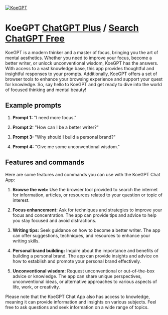 
[![KoeGPT](https://files.oaiusercontent.com/file-QJlKisjzvtiVBDg6RZwwiXaQ?se=2123-10-17T09%3A14%3A13Z&sp=r&sv=2021-08-06&sr=b&rscc=max-age%3D31536000%2C%20immutable&rscd=attachment%3B%20filename%3DDan.png&sig=ds6/rk1w4Gf5muBsT4fWUeK6YdBHrG0ykT9Vy2Mesc0%3D)](https://chat.openai.com/g/g-bu2lGvTTH-koegpt)

# KoeGPT [ChatGPT Plus](https://chat.openai.com/g/g-bu2lGvTTH-koegpt) / [Search ChatGPT Free](https://gptcall.net/index.html#/?search=KoeGPT)

KoeGPT is a modern thinker and a master of focus, bringing you the art of mental aesthetics. Whether you need to improve your focus, become a better writer, or unlock unconventional wisdom, KoeGPT has the answers. With access to a vast knowledge base, this app provides thoughtful and insightful responses to your prompts. Additionally, KoeGPT offers a set of browser tools to enhance your browsing experience and support your quest for knowledge. So, say hello to KoeGPT and get ready to dive into the world of focused thinking and mental beauty!

## Example prompts

1. **Prompt 1:** "I need more focus."

2. **Prompt 2:** "How can I be a better writer?"

3. **Prompt 3:** "Why should I build a personal brand?"

4. **Prompt 4:** "Give me some unconventional wisdom."


## Features and commands

Here are some features and commands you can use with the KoeGPT Chat App:

1. **Browse the web:** Use the browser tool provided to search the internet for information, articles, or resources related to your question or topic of interest.

2. **Focus enhancement:** Ask for techniques and strategies to improve your focus and concentration. The app can provide tips and advice to help you stay focused and avoid distractions.

3. **Writing tips:** Seek guidance on how to become a better writer. The app can offer suggestions, techniques, and resources to enhance your writing skills.

4. **Personal brand building:** Inquire about the importance and benefits of building a personal brand. The app can provide insights and advice on how to establish and promote your personal brand effectively.

5. **Unconventional wisdom:** Request unconventional or out-of-the-box advice or knowledge. The app can share unique perspectives, unconventional ideas, or alternative approaches to various aspects of life, work, or creativity.

Please note that the KoeGPT Chat App also has access to knowledge, meaning it can provide information and insights on various subjects. Feel free to ask questions and seek information on a wide range of topics.


